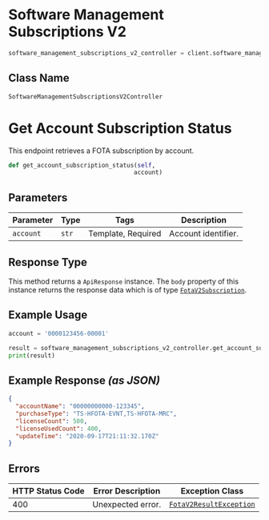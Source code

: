 # Software Management Subscriptions V2

```python
software_management_subscriptions_v2_controller = client.software_management_subscriptions_v2
```

## Class Name

`SoftwareManagementSubscriptionsV2Controller`


# Get Account Subscription Status

This endpoint retrieves a FOTA subscription by account.

```python
def get_account_subscription_status(self,
                                   account)
```

## Parameters

| Parameter | Type | Tags | Description |
|  --- | --- | --- | --- |
| `account` | `str` | Template, Required | Account identifier. |

## Response Type

This method returns a `ApiResponse` instance. The `body` property of this instance returns the response data which is of type [`FotaV2Subscription`](../../doc/models/fota-v2-subscription.md).

## Example Usage

```python
account = '0000123456-00001'

result = software_management_subscriptions_v2_controller.get_account_subscription_status(account)
print(result)
```

## Example Response *(as JSON)*

```json
{
  "accountName": "00000000000-123345",
  "purchaseType": "TS-HFOTA-EVNT,TS-HFOTA-MRC",
  "licenseCount": 500,
  "licenseUsedCount": 400,
  "updateTime": "2020-09-17T21:11:32.170Z"
}
```

## Errors

| HTTP Status Code | Error Description | Exception Class |
|  --- | --- | --- |
| 400 | Unexpected error. | [`FotaV2ResultException`](../../doc/models/fota-v2-result-exception.md) |

